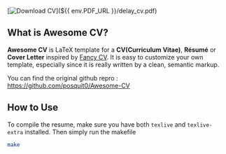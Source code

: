 [![Download CV](https://img.shields.io/badge/Download-CV-blue?logo=github)](${{ env.PDF_URL }}/delay_cv.pdf)




## What is Awesome CV?

**Awesome CV** is LaTeX template for a **CV(Curriculum Vitae)**, **Résumé** or **Cover Letter** inspired by [Fancy CV](https://www.sharelatex.com/templates/cv-or-resume/fancy-cv). It is easy to customize your own template, especially since it is really written by a clean, semantic markup.

You can find the original github repro : https://github.com/posquit0/Awesome-CV

## How to Use

To compile the resume, make sure you have both `texlive` and `texlive-extra` installed. Then simply run the makefile 

```bash
make
```

